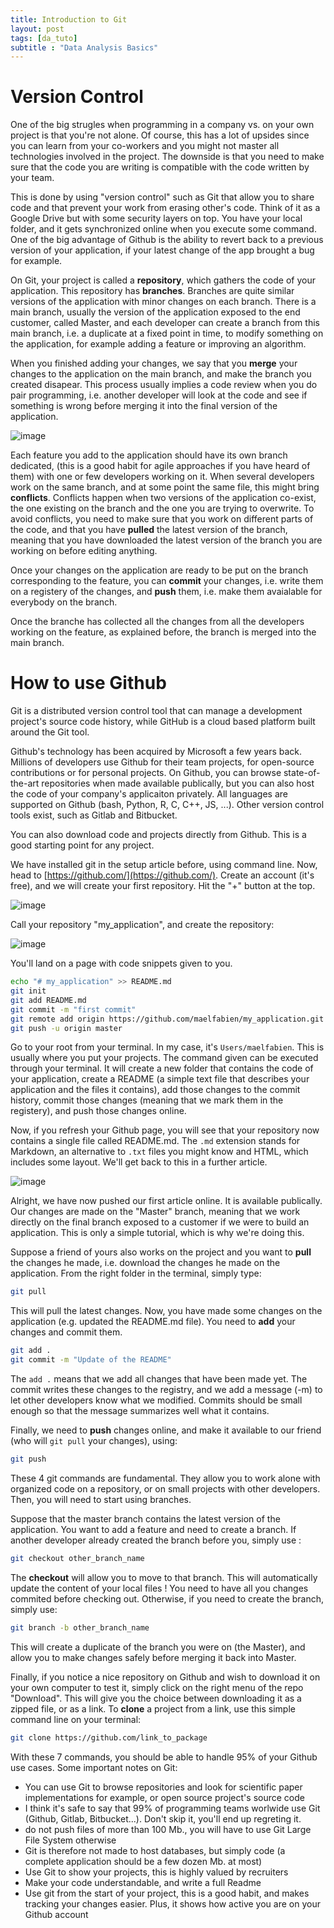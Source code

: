 ```yaml
---
title: Introduction to Git
layout: post
tags: [da_tuto]
subtitle : "Data Analysis Basics"
---
```


<script type="text/javascript" async
src="https://cdn.mathjax.org/mathjax/latest/MathJax.js?config=TeX-MML-AM_CHTML">
</script>

# Version Control

One of the big strugles when programming in a company vs. on your own project is that you're not alone. Of course, this has a lot of upsides since you can learn from your co-workers and you might not master all technologies involved in the project. The downside is that you need to make sure that the code you are writing is compatible with the code written by your team. 

This is done by using "version control" such as Git that allow you to share code and that prevent your work from erasing other's code. Think of it as a Google Drive but with some security layers on top. You have your local folder, and it gets synchronized online when you execute some command. One of the big advantage of Github is the ability to revert back to a previous version of your application, if your latest change of the app brought a bug for example.

On Git, your project is called a **repository**, which gathers the code of your application. This repository has **branches**. Branches are quite similar versions of the application with minor changes on each branch. There is a main branch, usually the version of the application exposed to the end customer, called Master, and each developer can create a branch from this main branch, i.e. a duplicate at a fixed point in time, to modify something on the application, for example adding a feature or improving an algorithm.

When you finished adding your changes, we say that you **merge** your changes to the application on the main branch, and make the branch you created disapear. This process usually implies a code review when you do pair programming, i.e. another developer will look at the code and see if something is wrong before merging it into the final version of the application.

![image](https://maelfabien.github.io/assets/images/git_0.png)

Each feature you add to the application should have its own branch dedicated, (this is a good habit for agile approaches if you have heard of them) with one or few developers working on it. When several developers work on the same branch, and at some point the same file, this might bring **conflicts**. Conflicts happen when two versions of the application co-exist, the one existing on the branch and the one you are trying to overwrite. To avoid conflicts, you need to make sure that you work on different parts of the code, and that you have **pulled** the latest version of the branch, meaning that you have downloaded the latest version of the branch you are working on before editing anything.

Once your changes on the application are ready to be put on the branch corresponding to the feature, you can **commit** your changes, i.e. write them on a registery of the changes, and **push** them, i.e. make them avaialable for everybody on the branch.

Once the branche has collected all the changes from all the developers working on the feature, as explained before, the branch is merged into the main branch.

# How to use Github

Git is a distributed version control tool that can manage a development project's source code history, while GitHub is a cloud based platform built around the Git tool.

Github's technology has been acquired by Microsoft a few years back. Millions of developers use Github for their team projects, for open-source contributions or for personal projects. On Github, you can browse state-of-the-art repositories when made available publically, but you can also host the code of your company's applicaiton privately. All languages are supported on Github (bash, Python, R, C, C++, JS, ...). Other version control tools exist, such as Gitlab and Bitbucket.

You can also download code and projects directly from Github. This is a good starting point for any project.

We have installed git in the setup article before, using command line. Now, head to [https://github.com/](https://github.com/). Create an account (it's free), and we will create your first repository. Hit the "+" button at the top.

![image](https://maelfabien.github.io/assets/images/git_1.png)

Call your repository "my_application", and create the repository:

![image](https://maelfabien.github.io/assets/images/git_2.png)

You'll land on a page with code snippets given to you. 

```bash
echo "# my_application" >> README.md
git init
git add README.md
git commit -m "first commit"
git remote add origin https://github.com/maelfabien/my_application.git
git push -u origin master
```

Go to your root from your terminal. In my case, it's `Users/maelfabien`. This is usually where you put your projects. The command given can be executed through your terminal. It will create a new folder that contains the code of your application, create a README (a simple text file that describes your application and the files it contains), add those changes to the commit history, commit those changes (meaning that we mark them in the registery), and push those changes online. 

Now, if you refresh your Github page, you will see that your repository now contains a single file called README.md. The `.md` extension stands for Markdown, an alternative to `.txt` files you might know and HTML, which includes some layout. We'll get back to this in a further article.

![image](https://maelfabien.github.io/assets/images/git_3.png)

Alright, we have now pushed our first article online. It is available publically. Our changes are made on the "Master" branch, meaning that we work directly on the final branch exposed to a customer if we were to build an application. This is only a simple tutorial, which is why we're doing this.

Suppose a friend of yours also works on the project and you want to **pull** the changes he made, i.e. download the changes he made on the application. From the right folder in the terminal, simply type:

```bash
git pull
```

This will pull the latest changes. Now, you have made some changes on the application (e.g. updated the README.md file). You need to **add** your changes and commit them.

```bash
git add .
git commit -m "Update of the README"
```

The `add .` means that we add all changes that have been made yet. The commit writes these changes to the registry, and we add a message (-m) to let other developers know what we modified. Commits should be small enough so that the message summarizes well what it contains.

Finally, we need to **push** changes online, and make it available to our friend (who will `git pull` your changes), using:

```bash
git push
```

These 4 git commands are fundamental. They allow you to work alone with organized code on a repository, or on small projects with other developers. Then, you will need to start using branches.

Suppose that the master branch contains the latest version of the application. You want to add a feature and need to create a branch. If another developer already created the branch before you, simply use :

```bash
git checkout other_branch_name
```

The **checkout** will allow you to move to that branch. This will automatically update the content of your local files ! You need to have all you changes commited before checking out. Otherwise, if you need to create the branch, simply use:

```bash
git branch -b other_branch_name
```

This will create a duplicate of the branch you were on (the Master), and allow you to make changes safely before merging it back into Master. 

Finally, if you notice a nice repository on Github and wish to download it on your own computer to test it, simply click on the right menu of the repo "Download". This will give you the choice between downloading it as a zipped file, or as a link. To **clone** a project from a link, use this simple command line on your terminal:

```bash
git clone https://github.com/link_to_package
```

With these 7 commands, you should be able to handle 95% of your Github use cases. Some important notes on Git:
- You can use Git to browse repositories and look for scientific paper implementations for example, or open source project's source code
- I think it's safe to say that 99% of programming teams worlwide use Git (Github, Gitlab, Bitbucket...). Don't skip it, you'll end up regreting it.
- do not push files of more than 100 Mb., you will have to use Git Large File System otherwise
- Git is therefore not made to host databases, but simply code (a complete application should be a few dozen Mb. at most)
- Use Git to show your projects, this is highly valued by recruiters
- Make your code understandable, and write a full Readme
- Use git from the start of your project, this is a good habit, and makes tracking your changes easier. Plus, it shows how active you are on your Github account
